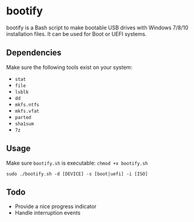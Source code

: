 # bootify

bootify is a Bash script to make bootable USB drives with Windows 7/8/10 
installation files. It can be used for Boot or UEFI systems.

## Dependencies

Make sure the following tools exist on your system:

* `stat`
* `file`
* `lsblk`
* `dd`
* `mkfs.ntfs`
* `mkfs.vfat`
* `parted`
* `sha1sum`
* `7z`

## Usage

Make sure `bootify.sh` is executable: `chmod +x bootify.sh`

`sudo ./bootify.sh -d [DEVICE] -s [boot|uefi] -i [ISO]`

## Todo

* Provide a nice progress indicator
* Handle interruption events
